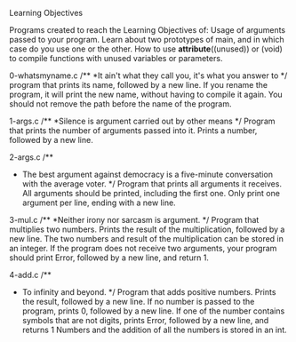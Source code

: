 Learning Objectives

Programs created to reach the Learning Objectives of:
Usage of arguments passed to your program.
Learn about two prototypes of main, and in which case do you use one or the other.
How to use __attribute__((unused)) or (void) to compile functions with unused variables or parameters.

0-whatsmyname.c
/**
*It ain't what they call you, it's what you answer to
*/
program that prints its name, followed by a new line.
If you rename the program, it will print the new name, without having to compile it again.
You should not remove the path before the name of the program.

1-args.c
/**
*Silence is argument carried out by other means
*/
Program that prints the number of arguments passed into it.
Prints a number, followed by a new line.

2-args.c
/**
* The best argument against democracy is a five-minute conversation with the average voter.
*/
Program that prints all arguments it receives.
All arguments should be printed, including the first one.
Only print one argument per line, ending with a new line.

3-mul.c
/**
*Neither irony nor sarcasm is argument.
*/
Program that multiplies two numbers.
Prints the result of the multiplication, followed by a new line.
The two numbers and result of the multiplication can be stored in an integer.
If the program does not receive two arguments, your program should print Error, followed by a new line, and return 1.

4-add.c
/**
* To infinity and beyond.
*/
Program that adds positive numbers.
Prints the result, followed by a new line.
If no number is passed to the program, prints 0, followed by a new line.
If one of the number contains symbols that are not digits, prints Error, followed by a new line, and returns 1
Numbers and the addition of all the numbers is stored in an int.
